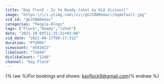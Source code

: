 ```yaml
---
title: "Kay Flock - Is Ya Ready (shot by KLO Vizionz)"
image: "https:\/\/i.ytimg.com\/vi\/gGJS8W9emac\/hqdefault.jpg"
vid_id: "gGJS8W9emac"
categories: "People-Blogs"
tags: ["Flock","Ready","(shot"]
date: "2021-10-09T11:25:32+03:00"
vid_date: "2021-08-17T00:17:31Z"
duration: "PT2M9S"
viewcount: "4543422"
likeCount: "71844"
dislikeCount: "1246"
channel: "Kay Flock"
---
```

{% raw %}For bookings and shows: kayflock9@gmail.com{% endraw %}
